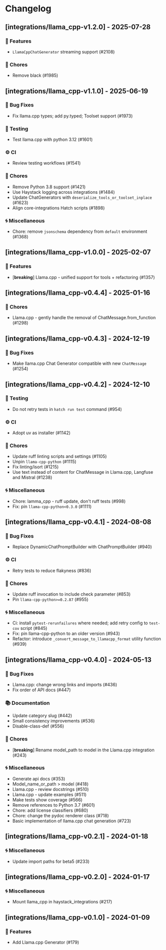 # Changelog

## [integrations/llama_cpp-v1.2.0] - 2025-07-28

### 🚀 Features

- `LlamaCppChatGenerator` streaming support (#2108)

### 🧹 Chores

- Remove black (#1985)


## [integrations/llama_cpp-v1.1.0] - 2025-06-19

### 🐛 Bug Fixes

- Fix llama.cpp types; add py.typed; Toolset support (#1973)

### 🧪 Testing

- Test llama.cpp with python 3.12 (#1601)

### ⚙️ CI

- Review testing workflows (#1541)

### 🧹 Chores

- Remove Python 3.8 support (#1421)
- Use Haystack logging across integrations (#1484)
- Update ChatGenerators with `deserialize_tools_or_toolset_inplace` (#1623)
- Align core-integrations Hatch scripts (#1898)

### 🌀 Miscellaneous

- Chore: remove `jsonschema` dependency from `default` environment (#1368)

## [integrations/llama_cpp-v1.0.0] - 2025-02-07

### 🚀 Features

- [**breaking**] Llama.cpp - unified support for tools + refactoring (#1357)


## [integrations/llama_cpp-v0.4.4] - 2025-01-16

### 🧹 Chores

- Llama.cpp - gently handle the removal of ChatMessage.from_function (#1298)


## [integrations/llama_cpp-v0.4.3] - 2024-12-19

### 🐛 Bug Fixes

- Make llama.cpp Chat Generator compatible with new `ChatMessage` (#1254)


## [integrations/llama_cpp-v0.4.2] - 2024-12-10

### 🧪 Testing

- Do not retry tests in `hatch run test` command (#954)

### ⚙️ CI

- Adopt uv as installer (#1142)

### 🧹 Chores

- Update ruff linting scripts and settings (#1105)
- Unpin `llama-cpp-python` (#1115)
- Fix linting/isort (#1215)
- Use text instead of content for ChatMessage in Llama.cpp, Langfuse and Mistral (#1238)

### 🌀 Miscellaneous

- Chore: lamma_cpp - ruff update, don't ruff tests (#998)
- Fix: pin `llama-cpp-python<0.3.0` (#1111)

## [integrations/llama_cpp-v0.4.1] - 2024-08-08

### 🐛 Bug Fixes

- Replace DynamicChatPromptBuilder with ChatPromptBuilder (#940)

### ⚙️ CI

- Retry tests to reduce flakyness (#836)

### 🧹 Chores

- Update ruff invocation to include check parameter (#853)
- Pin `llama-cpp-python>=0.2.87` (#955)

### 🌀 Miscellaneous

- Ci: install `pytest-rerunfailures` where needed; add retry config to `test-cov` script (#845)
- Fix: pin llama-cpp-python to an older version (#943)
- Refactor: introduce `_convert_message_to_llamacpp_format` utility function (#939)

## [integrations/llama_cpp-v0.4.0] - 2024-05-13

### 🐛 Bug Fixes

- Llama.cpp: change wrong links and imports (#436)
- Fix order of API docs (#447)

### 📚 Documentation

- Update category slug (#442)
- Small consistency improvements (#536)
- Disable-class-def (#556)

### 🧹 Chores

- [**breaking**] Rename model_path to model in the Llama.cpp integration (#243)

### 🌀 Miscellaneous

- Generate api docs (#353)
- Model_name_or_path > model (#418)
- Llama.cpp - review docstrings (#510)
- Llama.cpp - update examples (#511)
- Make tests show coverage (#566)
- Remove references to Python 3.7 (#601)
- Chore: add license classifiers (#680)
- Chore: change the pydoc renderer class (#718)
- Basic implementation of llama.cpp chat generation (#723)

## [integrations/llama_cpp-v0.2.1] - 2024-01-18

### 🌀 Miscellaneous

- Update import paths for beta5 (#233)

## [integrations/llama_cpp-v0.2.0] - 2024-01-17

### 🌀 Miscellaneous

- Mount llama_cpp in haystack_integrations (#217)

## [integrations/llama_cpp-v0.1.0] - 2024-01-09

### 🚀 Features

- Add Llama.cpp Generator (#179)

<!-- generated by git-cliff -->
